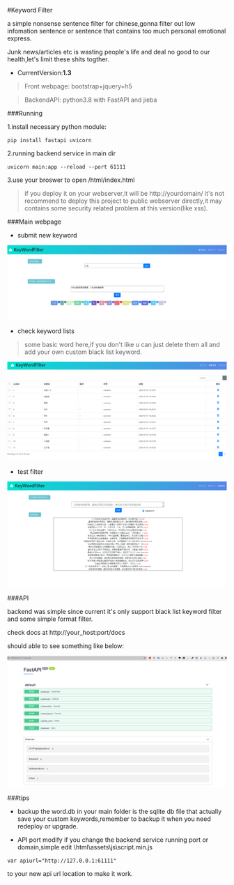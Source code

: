 #Keyword Filter

a simple nonsense sentence filter for chinese,gonna filter out low infomation sentence or sentence that contains too much personal emotional express.

Junk news/articles etc is wasting people's life and deal no good to our health,let's limit these shits togther.

- CurrentVersion:**1.3**

>Front webpage:
bootstrap+jquery+h5

>BackendAPI:
python3.8 with FastAPI and jieba




###Running


1.install necessary python module:

```
pip install fastapi uvicorn
```
2.running backend service in main dir
```
uvicorn main:app --reload --port 61111
```
3.use your broswer to open /html/index.html
>if you deploy it on your webserver,it will be http://yourdomain/
>it's not recommend to deploy this project to public webserver directly,it may contains some security related problem at this version(like xss).

###Main webpage

- submit new keyword

![](/img/1.png)


- check keyword lists
>some basic word here,if you don't like u can just delete them all and add your own custom black list keyword.

![](/img/2.png)

- test filter

![](/img/3.png)


###API

backend was simple since current it's only support black list keyword filter and some simple format filter.

check docs at  http://your_host:port/docs

should able to see something like below:


![](/img/api.png)



###tips

- backup
the word.db in your main folder is the sqlite db file that actually save your custom keywords,remember to backup it when you need redeploy or upgrade.

- API port modify
if you change the backend service running port or domain,simple edit \html\assets\js\script.min.js
```
var apiurl="http://127.0.0.1:61111"
```
to your new api url location to make it work.


